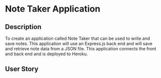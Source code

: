 # Note Taker Application 

## Description

To create an application called Note Taker that can be used to write and save notes. This application will use an Express.js back end and will save and retrieve note data from a JSON file.
This application connects the front and back end and is deployed to Heroku. 

## User Story

